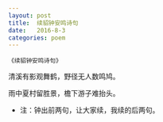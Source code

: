 ```yaml
---
layout: post
title:  续貂钟安鸣诗句
date:   2016-8-3
categories: poem
---
```

`《续貂钟安鸣诗句》`

清溪有影观舞鹤，野径无人数鸣鸠。

雨中夏村留胜景，檐下游子难抬头。

<!--more-->

- 注：钟出前两句，让大家续，我续的后两句。